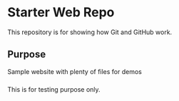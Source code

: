 # Starter Web Repo

This repository is for showing how Git and GitHub work.

## Purpose

Sample website with plenty of files for demos

### 
This is for testing purpose only.